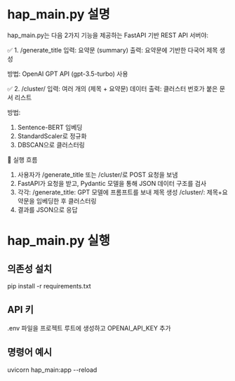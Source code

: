 # hap_main.py 설명 
hap_main.py는 다음 2가지 기능을 제공하는 FastAPI 기반 REST API 서버야:

✅ 1. /generate_title
입력: 요약문 (summary)
출력: 요약문에 기반한 다국어 제목 생성

방법: OpenAI GPT API (gpt-3.5-turbo) 사용

✅ 2. /cluster/
입력: 여러 개의 (제목 + 요약문) 데이터
출력: 클러스터 번호가 붙은 문서 리스트

방법:
1. Sentence-BERT 임베딩
2. StandardScaler로 정규화
3. DBSCAN으로 클러스터링

🔁 실행 흐름
1. 사용자가 /generate_title 또는 /cluster/로 POST 요청을 보냄
2. FastAPI가 요청을 받고, Pydantic 모델을 통해 JSON 데이터 구조를 검사
3. 각각:
/generate_title: GPT 모델에 프롬프트를 보내 제목 생성
/cluster/: 제목+요약문을 임베딩한 후 클러스터링
4. 결과를 JSON으로 응답



# hap_main.py 실행 
## 의존성 설치 
pip install -r requirements.txt

## API 키 
.env 파일을 프로젝트 루트에 생성하고 OPENAI_API_KEY 추가 

## 명령어 예시 
uvicorn hap_main:app --reload
